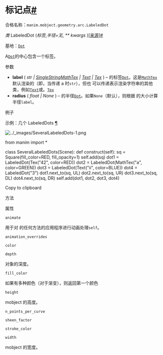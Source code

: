 # 标记点[#](#labeleddot "此标题的固定链接")

合格名称：`manim.mobject.geometry.arc.LabeledDot`

_类_ LabeledDot (_标签_,_半径=无_, _\*\* kwargs_ )[\[来源\]](../_modules/manim/mobject/geometry/arc.html#LabeledDot)[#](#manim.mobject.geometry.arc.LabeledDot "此定义的固定链接")

基地：[`Dot`](manim.mobject.geometry.arc.Dot.html#manim.mobject.geometry.arc.Dot "manim.mobject.geometry.arc.Dot")

A[`Dot`](manim.mobject.geometry.arc.Dot.html#manim.mobject.geometry.arc.Dot "manim.mobject.geometry.arc.Dot")的中心包含一个标签。

参数

- **label** ( _str_ _|_ [_SingleStringMathTex_](manim.mobject.text.tex_mobject.SingleStringMathTex.html#manim.mobject.text.tex_mobject.SingleStringMathTex "manim.mobject.text.tex_mobject.SingleStringMathTex") _|_ [_Text_](manim.mobject.text.text_mobject.Text.html#manim.mobject.text.text_mobject.Text "manim.mobject.text.text_mobject.Text") _|_ [_Tex_](manim.mobject.text.tex_mobject.Tex.html#manim.mobject.text.tex_mobject.Tex "manim.mobject.text.tex_mobject.Tex") ) – 的标签[`Dot`](manim.mobject.geometry.arc.Dot.html#manim.mobject.geometry.arc.Dot "manim.mobject.geometry.arc.Dot")。这是[`MathTex`](manim.mobject.text.tex_mobject.MathTex.html#manim.mobject.text.tex_mobject.MathTex "manim.mobject.text.tex_mobject.MathTex") 默认渲染的（即，当传递 a 时`str`），但也 可以传递表示渲染字符串的其他类，例如[`Text`](manim.mobject.text.text_mobject.Text.html#manim.mobject.text.text_mobject.Text "manim.mobject.text.text_mobject.Text")或。[`Tex`](manim.mobject.text.tex_mobject.Tex.html#manim.mobject.text.tex_mobject.Tex "manim.mobject.text.tex_mobject.Tex")
- **radius** ( _float_ _|_ _None_ ) – 的半径[`Dot`](manim.mobject.geometry.arc.Dot.html#manim.mobject.geometry.arc.Dot "manim.mobject.geometry.arc.Dot")。如果`None`（默认），则根据 的大小计算半径`label`。

例子

示例：几个 LabeledDots [¶](#severallabeleddots)

![../_images/SeveralLabeledDots-1.png](../_images/SeveralLabeledDots-1.png)

from manim import \*

class SeveralLabeledDots(Scene):
def construct(self):
sq = Square(fill_color=RED, fill_opacity=1)
self.add(sq)
dot1 = LabeledDot(Tex("42", color=RED))
dot2 = LabeledDot(MathTex("a", color=GREEN))
dot3 = LabeledDot(Text("ii", color=BLUE))
dot4 = LabeledDot("3")
dot1.next_to(sq, UL)
dot2.next_to(sq, UR)
dot3.next_to(sq, DL)
dot4.next_to(sq, DR)
self.add(dot1, dot2, dot3, dot4)

Copy to clipboard

方法

属性

`animate`

用于对 的任何方法的应用程序进行动画处理`self`。

`animation_overrides`

`color`

`depth`

对象的深度。

`fill_color`

如果有多种颜色（对于渐变），则返回第一个颜色

`height`

mobject 的高度。

`n_points_per_curve`

`sheen_factor`

`stroke_color`

`width`

mobject 的宽度。
